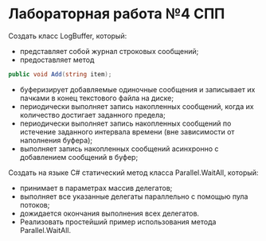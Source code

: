 # Лабораторная работа №4 СПП

Создать класс LogBuffer, который:

- представляет собой журнал строковых сообщений;
- предоставляет метод
```csharp
public void Add(string item);
```
- буферизирует добавляемые одиночные сообщения и записывает их пачками в конец текстового файла на диске;
- периодически выполняет запись накопленных сообщений, когда их количество достигает заданного предела;
- периодически выполняет запись накопленных сообщений по истечение заданного интервала времени (вне зависимости от наполнения буфера);
- выполняет запись накопленных сообщений асинхронно с добавлением сообщений в буфер;

Создать на языке C# статический метод класса Parallel.WaitAll, который:

- принимает в параметрах массив делегатов;
- выполняет все указанные делегаты параллельно с помощью пула потоков;
- дожидается окончания выполнения всех делегатов.
- Реализовать простейший пример использования метода Parallel.WaitAll.